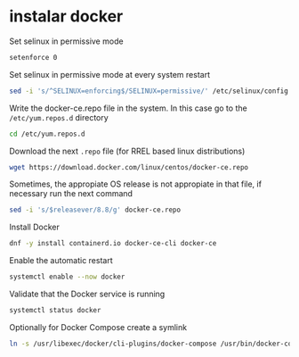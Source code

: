 
# instalar docker

Set selinux in permissive mode

```bash
setenforce 0
```

Set selinux in permissive mode at every system restart

```bash
sed -i 's/^SELINUX=enforcing$/SELINUX=permissive/' /etc/selinux/config
```

Write the docker-ce.repo file in the system. In this case go to the `/etc/yum.repos.d` directory

```bash
cd /etc/yum.repos.d
```

Download the next `.repo` file (for RREL based linux distributions)

```bash
wget https://download.docker.com/linux/centos/docker-ce.repo
```

Sometimes, the appropiate OS release is not appropiate in that file, if necessary run the next command

```bash
sed -i 's/$releasever/8.8/g' docker-ce.repo
```

Install Docker

```bash
dnf -y install containerd.io docker-ce-cli docker-ce
```

Enable the automatic restart

```bash
systemctl enable --now docker
```

Validate that the Docker service is running

```bash
systemctl status docker
```

Optionally for Docker Compose create a symlink

```bash
ln -s /usr/libexec/docker/cli-plugins/docker-compose /usr/bin/docker-compose
```
